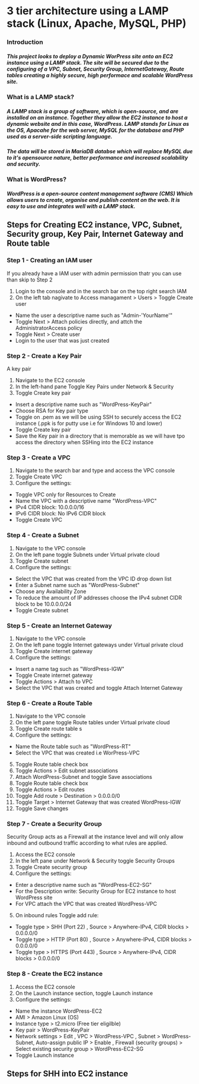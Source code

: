 # 3 tier architecture using a LAMP stack (Linux, Apache, MySQL, PHP)

### Introduction

##### This project looks to deploy a Dynamic WorPress site onto an EC2 instance using a LAMP stack. The site will be secured due to the configuring of a VPC, Subnet, Security Group, InternetGateway, Route tables creating a highly secure, high performace and scalable WordPress site.

### What is a LAMP stack?

##### A LAMP stack is a group of software, which is open-source, and are installed on an instance. Together they allow the EC2 instance to host a dynamic website and in this case, WordPress. LAMP stands for Linux as the OS, Apacahe for the web server, MySQL for the database and PHP used as a server-side scripting language.

##### The data will be stored in MariaDB databse which will replace MySQL due to it's opensource nature, better performance and increased scalability and security. 

### What is WordPress?

##### WordPress is a open-source content management software (CMS) Which allows users to create, organise and publish content on the web. It is easy to use and integrates well with a LAMP stack.

## Steps for Creating EC2 instance, VPC, Subnet, Security group, Key Pair, Internet Gateway and Route table

### Step 1 - Creating an IAM user

If you already have a IAM user with admin permission thatr you can use than skip to Step 2

1. Login to the console and in the search bar on the top right search IAM
2. On the left tab nagivate to Access managament > Users > Toggle Create user
- Name the user a descriptive name such as "Admin-'YourName'"
- Toggle Next > Attach policies directly, and attch the AdministratorAccess policy
- Toggle Next > Create user
- Login to the user that was just created

### Step 2 - Create a Key Pair

A key pair

1. Navigate to the EC2 console
2. In the left-hand pane Toggle Key Pairs under Network & Security
3. Toggle Create key pair
- Insert a descriptive name such as "WordPress-KeyPair"
- Choose RSA for Key pair type
- Toggle on .pem as we will be using SSH to securely access the EC2 instance (.ppk is for putty use i.e for Windows 10 and lower)
- Toggle Create key pair
- Save the Key pair in a directory that is memorable as we will have tpo access the directory when SSHing into the EC2 instance

### Step 3 - Create a VPC

1. Navigate to the search bar and type and access the VPC console
2. Toggle Create VPC 
3. Configure the settings:
- Toggle VPC only for Resources to Create
- Name the VPC with a descriptive name "WordPress-VPC"
- IPv4 CIDR block: 10.0.0.0/16
- IPv6 CIDR block: No IPv6 CIDR block
- Toggle Create VPC

### Step 4 - Create a Subnet

1. Navigate to the VPC console
2. On the left pane toggle Subnets under Virtual private cloud
3. Toggle Create subnet
4. Configure the settings:
- Select the VPC that was created from the VPC ID drop down list
- Enter a Subnet name such as "WordPress-Subnet"
- Choose any Availability Zone
- To reduce the amount of IP addresses choose the IPv4 subnet CIDR block to be 10.0.0.0/24
- Toggle Create subnet

### Step 5 - Create an Internet Gateway

1. Navigate to the VPC console
2. On the left pane toggle Internet gateways under Virtual private cloud
3. Toggle Create internet gateway
4. Configure the settings:
- Insert a name tag such as "WordPress-IGW"
- Toggle Create internet gateway
- Toggle Actions > Attach to VPC
- Select the VPC that was created and toggle Attach Internet Gateway

### Step 6 - Create a Route Table

1. Navigate to the VPC console
2. On the left pane toggle Route tables under Virtual private cloud
3. Toggle Create route table s
4. Configure the settings:
- Name the Route table such as "WordPress-RT"
- Select the VPC that was created i.e WorPress-VPC
5. Toggle Route table check box
6. Toggle Actions > Edit subnet associations
7. Attach WordPress-Subnet and toggle Save associations
8. Toggle Route table check box
9. Toggle Actions > Edit routes
10. Toggle Add route > Destination > 0.0.0.0/0
11. Toggle Target > Internet Gateway that was created WordPress-IGW
12. Toggle Save changes

### Step 7 - Create a Security Group

Security Group acts as a Firewall at the instance level and will only allow inbound and outbound traffic according to what rules are applied.

1. Access the EC2 console
2. In the left pane under Network & Security toggle Security Groups
3. Toggle Create security group
4. Configure the settings:
- Enter a descriptive name such as "WordPress-EC2-SG"
- For the Description write: Security Group for EC2 instance to host WordPress site
- For VPC attach the VPC that was created WordPress-VPC
5. On inbound rules Toggle add rule:
-  Toggle type > SHH (Port 22) , Source > Anywhere-IPv4, CIDR blocks > 0.0.0.0/0
-  Toggle type > HTTP (Port 80) , Source > Anywhere-IPv4, CIDR blocks > 0.0.0.0/0
-  Toggle type > HTTPS (Port 443) , Source > Anywhere-IPv4, CIDR blocks > 0.0.0.0/0

### Step 8 - Create the EC2 instance

1. Access the EC2 console
2. On the Launch instance section, toggle Launch instance
3. Configure the settings:
- Name the instance WordPress-EC2
- AMI > Amazon Linux (OS)
- Instance type > t2.micro (Free tier eligilble) 
- Key pair > WordPress-KeyPair
- Network settings > Edit , VPC > WordPress-VPC
, Subnet > WordPress-Subnet, Auto-assign public IP > Enable , Firewall (security groups) > Select existing security group > WordPress-EC2-SG
- Toggle Launch instance


## Steps for SHH into EC2 instance